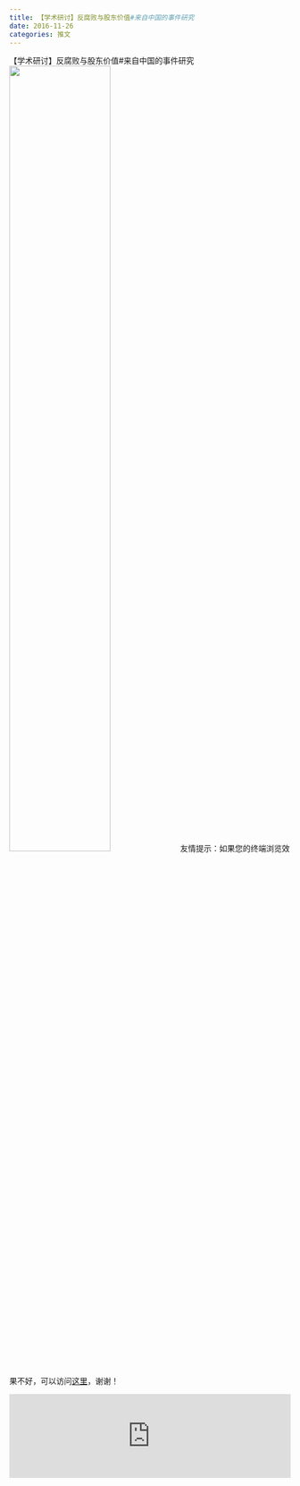 ```yaml
---
title: 【学术研讨】反腐败与股东价值#来自中国的事件研究
date: 2016-11-26
categories: 推文
---
```

【学术研讨】反腐败与股东价值#来自中国的事件研究
<img src="http://mmbiz.qpic.cn/mmbiz_jpg/ACviaWTBFxhZudKPTDy9uWLTQuMCqRZCEds7AoTbWn7xqlteYt2I8mWk8dWaGKY0ZK7mwK0AYDCBcIYmbtmphBg/0?wx_fmt.jpeg" style="width: 60%; height: auto;"/><!--more-->
友情提示：如果您的终端浏览效果不好，可以访问[这里](https://stata-club.github.io/stata_article/2016-11-26.html)，谢谢！
<iframe src="https://stata-club.github.io/stata_article/2016-11-26.html" id="iframepage" frameborder="0" scrolling="no" marginheight="0" marginwidth="0" width="100%" onLoad="iFrameHeight()"></iframe>
<script type="text/javascript" language="javascript">
function iFrameHeight() {
var ifm= document.getElementById("iframepage");
var subWeb = document.frames ? document.frames["iframepage"].document : ifm.contentDocument;   
if(ifm != null && subWeb != null) {
 ifm.height = subWeb.body.scrollHeight;
} 
} 
</script> 